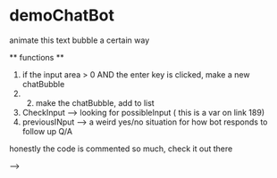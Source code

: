 # demoChatBot
<!-- i've got a sort of kitchen sink code happening right now here, but here is an attept at listing out some main functionality of this project

** Goals: **
take user input and then "respond" like a bot using javascript
UX/UI - wanted it to look like a texting app, or an AI chatbox 
try out some CSS annimation - thats how teh text bubbles pop out 


** I would like to add: **
functions that run based off a group of "commands" 
  ex: hi, hello, hey -- would all run the same greetings command
some more annimation... ? 
  if userInput.contains == "string"  --> animate this text bubble a certain way 

** functions **

1. if the input area > 0 AND the enter key is clicked, make a new chatBubble
2. 2. make the chatBubble, add to list
3. CheckInput --> looking for possibleInput ( this is a var on link 189)
4. previousINput --> a weird yes/no situation for how bot responds to follow up Q/A

honestly the code is commented so much, check it out there 



-->
